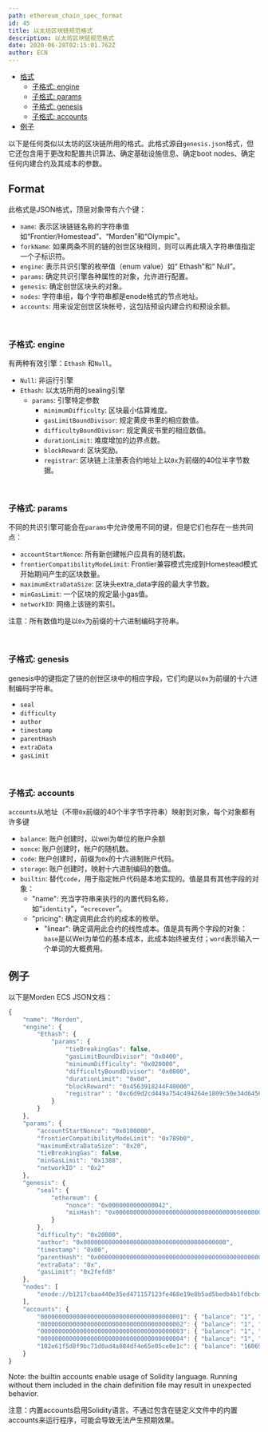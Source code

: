 ```yaml
---
path: ethereum_chain_spec_format
id: 45
title: 以太坊区块链规范格式
description: 以太坊区块链规范格式
date: 2020-06-28T02:15:01.762Z
author: ECN
---
```



* [格式](https://github.com/ethereum/wiki/wiki/Ethereum-Chain-Spec-Format#format)
  * [子格式: engine](https://github.com/ethereum/wiki/wiki/Ethereum-Chain-Spec-Format#subformat-engine)
  * [子格式: params](https://github.com/ethereum/wiki/wiki/Ethereum-Chain-Spec-Format#subformat-params)
  * [子格式: genesis](https://github.com/ethereum/wiki/wiki/Ethereum-Chain-Spec-Format#subformat-genesis)
  * [子格式: accounts](https://github.com/ethereum/wiki/wiki/Ethereum-Chain-Spec-Format#subformat-accounts)
* [例子](https://github.com/ethereum/wiki/wiki/Ethereum-Chain-Spec-Format#example)

以下是任何类似以太坊的区块链所用的格式。此格式源自`genesis.json`格式，但它还包含用于更改和配置共识算法、确定基础设施信息、确定boot nodes、确定任何内建合约及其成本的参数。

## Format

此格式是JSON格式，顶层对象带有六个键：

* `name`: 表示区块链链名称的字符串值如“Frontier/Homestead”、“Morden”和“Olympic”。
* `forkName`: 如果两条不同的链的创世区块相同，则可以再此填入字符串值指定一个子标识符。
* `engine`: 表示共识引擎的枚举值（enum value）如“ Ethash”和“ Null”。
* `params`: 确定共识引擎各种属性的对象，允许进行配置。
* `genesis`: 确定创世区块头的对象。
* `nodes`: 字符串组，每个字符串都是enode格式的节点地址。
* `accounts`: 用来设定创世区块帐号，这包括预设内建合约和预设余额。

<br/>

### 子格式: engine

有两种有效引擎：`Ethash` 和`Null`。

* `Null`: 非运行引擎
* `Ethash`: 以太坊所用的sealing引擎
  * `params`: 引擎特定参数
    * `minimumDifficulty`: 区块最小估算难度。
    * `gasLimitBoundDivisor`: 规定黄皮书里的相应数值。
    * `difficultyBoundDivisor`: 规定黄皮书里的相应数值。
    * `durationLimit`: 难度增加的边界点数。
    * `blockReward`: 区块奖励。
    * `registrar`: 区块链上注册表合约地址上以`0x`为前缀的40位半字节数据。

<br/>

### 子格式: params

不同的共识引擎可能会在`params`中允许使用不同的键，但是它们也存在一些共同点：

* `accountStartNonce`: 所有新创建帐户应具有的随机数。
* `frontierCompatibilityModeLimit`: Frontier兼容模式完成到Homestead模式开始期间产生的区块数量。
* `maximumExtraDataSize`: 区块头extra\_data字段的最大字节数。
* `minGasLimit`: 一个区块的规定最小gas值。
* `networkID`: 网络上该链的索引。

注意：所有数值均是以`0x`为前缀的十六进制编码字符串。

<br/>

### 子格式: genesis

genesis中的键指定了链的创世区块中的相应字段，它们均是以`0x`为前缀的十六进制编码字符串。

* `seal`
* `difficulty`
* `author`
* `timestamp`
* `parentHash`
* `extraData`
* `gasLimit`

<br/>

### 子格式: accounts

`accounts`从地址（不带`0x`前缀的40个半字节字符串）映射到对象，每个对象都有许多键

* `balance`: 账户创建时，以wei为单位的账户余额
* `nonce`: 账户创建时，帐户的随机数。
* `code`: 账户创建时，前缀为`0x`的十六进制账户代码。
* `storage`: 账户创建时，映射十六进制编码的数值。
* `builtin`: 替代`code`，用于指定帐户代码是本地实现的。值是具有其他字段的对象：
  * "name": 充当字符串来执行的内置代码名称，如“`identity`”，“`ecrecover`”。
  * "pricing": 确定调用此合约的成本的枚举。
    * "linear": 确定调用此合约的线性成本。值是具有两个字段的对象：`base`是以Wei为单位的基本成本，此成本始终被支付；`word`表示输入一个单词的大概费用。

## 例子

以下是Morden ECS JSON文档：

```javascript
{
    "name": "Morden",
    "engine": {
        "Ethash": {
            "params": {
                "tieBreakingGas": false,
                "gasLimitBoundDivisor": "0x0400",
                "minimumDifficulty": "0x020000",
                "difficultyBoundDivisor": "0x0800",
                "durationLimit": "0x0d",
                "blockReward": "0x4563918244F40000",
                "registrar" : "0xc6d9d2cd449a754c494264e1809c50e34d64562b"
            }
        }
    },
    "params": {
        "accountStartNonce": "0x0100000",
        "frontierCompatibilityModeLimit": "0x789b0",
        "maximumExtraDataSize": "0x20",
        "tieBreakingGas": false,
        "minGasLimit": "0x1388",
        "networkID" : "0x2"
    },
    "genesis": {
        "seal": {
            "ethereum": {
                "nonce": "0x0000000000000042",
                "mixHash": "0x0000000000000000000000000000000000000000000000000000000000000000"
            }
        },
        "difficulty": "0x20000",
        "author": "0x0000000000000000000000000000000000000000",
        "timestamp": "0x00",
        "parentHash": "0x0000000000000000000000000000000000000000000000000000000000000000",
        "extraData": "0x",
        "gasLimit": "0x2fefd8"
    },
    "nodes": [
        "enode://b1217cbaa440e35ed471157123fe468e19e8b5ad5bedb4b1fdbcbdab6fb2f5ed3e95dd9c24a22a79fdb2352204cea207df27d92bfd21bfd41545e8b16f637499@104.44.138.37:30303"
    ],
    "accounts": {
        "0000000000000000000000000000000000000001": { "balance": "1", "nonce": "1048576", "builtin": { "name": "ecrecover", "pricing": { "linear": { "base": 3000, "word": 0 } } } },
        "0000000000000000000000000000000000000002": { "balance": "1", "nonce": "1048576", "builtin": { "name": "sha256", "pricing": { "linear": { "base": 60, "word": 12 } } } },
        "0000000000000000000000000000000000000003": { "balance": "1", "nonce": "1048576", "builtin": { "name": "ripemd160", "pricing": { "linear": { "base": 600, "word": 120 } } } },
        "0000000000000000000000000000000000000004": { "balance": "1", "nonce": "1048576", "builtin": { "name": "identity", "pricing": { "linear": { "base": 15, "word": 3 } } } },
        "102e61f5d8f9bc71d0ad4a084df4e65e05ce0e1c": { "balance": "1606938044258990275541962092341162602522202993782792835301376", "nonce": "1048576" }
    }
}
```

Note: the builtin accounts enable usage of Solidity language. Running without them included in the chain definition file may result in unexpected behavior.

注意：内置accounts启用Solidity语言。不通过包含在链定义文件中的内置accounts来运行程序，可能会导致无法产生预期效果。


